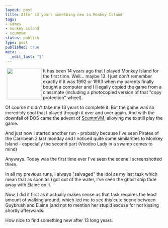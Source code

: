 ```yaml
---
layout: post
title: After 13 years something new in Monkey Island
tags:
- Games
- monkey island
- scummvm
status: publish
type: post
published: true
meta:
  _edit_last: "1"
---
```

<a href="http://www.gnegg.ch/uploads/monkey-seq.png"><img src="http://www.gnegg.ch/uploads/monkey-seq.serendipityThumb.png" border="0" alt="" hspace="5" width="110" height="99" align="left" /></a>

It has been 14 years ago that I played Monkey Island for the first time. Well... maybe 13. I just don't remember exactly if it was 1992 or 1993 when my parents finally bought a computer and I illegally copied the game from a classmate (including a photocopied version of that "copy protection" wheel).

Of course it didn't take me 13 years to complete it. But the game was so incredibly cool that I played through it over and over again. And with the downfall of DOS came the advent of <a href="http://www.scummvm.org">ScummVM</a>, allowing me to still play the game.

And just now I started another run - probably because I've seen Pirates of the Carribean 2 last monday and I noticed quite some similarities to Monkey Island - especially the second part (Voodoo Lady in a swamp comes to mind)

Anyways. Today was the first time ever I've seen the scene I screenshotted there.

In all my previous runs, I always "salvaged" the idol as my last task which mean that as soon as I got out of the water, I've seen the ghost ship fade away with Elaine on it.

Now, I did it first as it actually makes sense as that task requires the least amount of walking around, which led me to see this cute scene between Guybrush and Elaine (and not to mention her stupid excuse for not kissing shortly afterwards.

How nice to find something new after 13 long years.
